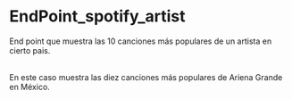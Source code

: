 # EndPoint_spotify_artist

End point que muestra las 10 canciones más populares de un artista en cierto pais.




<br>
En este caso muestra las diez canciones más populares de Ariena Grande en México.
